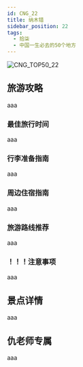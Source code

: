 ```yaml
---
id: CNG_22
title: 纳木错
sidebar_position: 22
tags:
  - 拾柒
  - 中国一生必去的50个地方
---
```

![CNG_TOP50_22](/img/love/CNG_TOP50/22.png)

## 旅游攻略

aaa

### 最佳旅行时间

aaa

### 行李准备指南

aaa

### 周边住宿指南

aaa

### 旅游路线推荐

aaa

### ！！！注意事项

aaa

## 景点详情

aaa

## 仇老师专属

aaa
